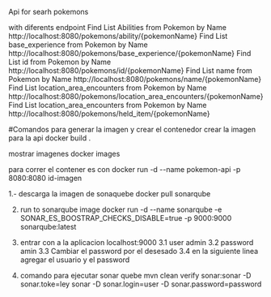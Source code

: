Api for searh pokemons 

with diferents endpoint
Find List Abilities from Pokemon by Name
http://localhost:8080/pokemons/ability/{pokemonName}
Find List base_experience from Pokemon by Name
http://localhost:8080/pokemons/base_experience/{pokemonName}
Find List id from Pokemon by Name
http://localhost:8080/pokemons/id/{pokemonName}
Find List name from Pokemon by Name
http://localhost:8080/pokemons/name/{pokemonName}
Find List location_area_encounters from Pokemon by Name
http://localhost:8080/pokemons/location_area_encounters/{pokemonName}
Find List location_area_encounters from Pokemon by Name
http://localhost:8080/pokemons/held_item/{pokemonName}


#Comandos para generar la imagen y crear el contenedor
crear la imagen para la api
docker build .

mostrar imagenes
docker images

para correr el contener es con
docker run -d --name pokemon-api -p 8080:8080  id-imagen

1.- descarga la imagen de sonaquebe
docker pull sonarqube



2. run to sonarqube  image
docker run -d --name sonarqube -e SONAR_ES_BOOSTRAP_CHECKS_DISABLE=true -p 9000:9000 sonarqube:latest

3. entrar con a la aplicacion localhost:9000
  3.1 user admin
  3.2 password amin
  3.3 Cambiar el password por el desesado
  3.4 en la siguiente linea agregar el usuario y el password
4. comando para ejecutar sonar quebe
mvn  clean verify sonar:sonar -D sonar.toke=ley sonar -D sonar.login=user -D sonar.password=password
